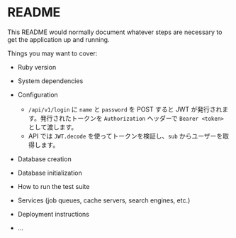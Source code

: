 # README

This README would normally document whatever steps are necessary to get the
application up and running.

Things you may want to cover:

* Ruby version

* System dependencies

* Configuration
  - `/api/v1/login` に `name` と `password` を POST すると JWT が発行されます。発行されたトークンを `Authorization` ヘッダーで `Bearer <token>` として渡します。
  - API では `JWT.decode` を使ってトークンを検証し、`sub` からユーザーを取得します。

* Database creation

* Database initialization

* How to run the test suite

* Services (job queues, cache servers, search engines, etc.)

* Deployment instructions

* ...

